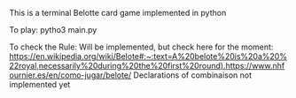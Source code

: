 This is a terminal Belotte card game implemented in python

To play:
pytho3 main.py


To check the Rule:
Will be implemented, but check here for the moment: [https://en.wikipedia.org/wiki/Belote#:~:text=A%20belote%20is%20a%20%22royal,necessarily%20during%20the%20first%20round).](https://www.nhfournier.es/en/como-jugar/belote/)https://www.nhfournier.es/en/como-jugar/belote/
Declarations of combinaison not implemented yet
